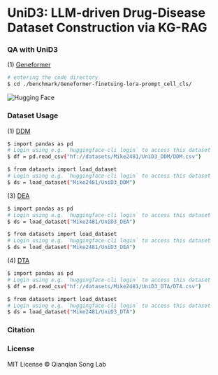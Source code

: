 # UniD3: LLM-driven Drug-Disease Dataset Construction via KG-RAG


### QA with UniD3
   (1) [Geneformer](https://huggingface.co/ctheodoris/Geneformer)
   ```bash
   # entering the code directory
   $ cd ./benchmark/Geneformer-finetuing-lora-prompt_cell_cls/
   ```
 ![Hugging Face](https://huggingface.co/front/assets/huggingface_logo.svg)
### Dataset Usage
   (1) [DDM](https://huggingface.co/datasets/Mike2481/UniD3_DDM)
   
   ```bash
   $ import pandas as pd
   # Login using e.g. `huggingface-cli login` to access this dataset
   $ df = pd.read_csv("hf://datasets/Mike2481/UniD3_DDM/DDM.csv")
   ```
   ```bash
   $ from datasets import load_dataset
   # Login using e.g. `huggingface-cli login` to access this dataset
   $ ds = load_dataset("Mike2481/UniD3_DDM")
   ```


   (3) [DEA](https://huggingface.co/datasets/Mike2481/UniD3_DEA)
   ```bash
   $ import pandas as pd
   # Login using e.g. `huggingface-cli login` to access this dataset
   $ ds = load_dataset("Mike2481/UniD3_DEA")
   ```
   ```bash
   $ from datasets import load_dataset
   # Login using e.g. `huggingface-cli login` to access this dataset
   $ ds = load_dataset("Mike2481/UniD3_DEA")
   ```
   
   (4) [DTA](https://huggingface.co/datasets/Mike2481/UniD3_DTA)
   ```bash
   $ import pandas as pd
   # Login using e.g. `huggingface-cli login` to access this dataset
   $ df = pd.read_csv("hf://datasets/Mike2481/UniD3_DTA/DTA.csv")
   ```
   ```bash
   $ from datasets import load_dataset
   # Login using e.g. `huggingface-cli login` to access this dataset
   $ ds = load_dataset("Mike2481/UniD3_DTA")
   ```
### Citation

### License
MIT License © Qianqian Song Lab
